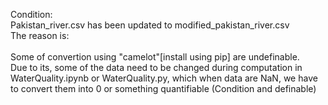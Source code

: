Condition: <br>
Pakistan_river.csv has been updated to modified_pakistan_river.csv <br>
The reason is:<br><br>
Some of convertion using "camelot"[install using pip] are undefinable. <br>
Due to its, some of the data need to be changed during computation in WaterQuality.ipynb or WaterQuality.py, which when data are NaN, we have to convert them into 0 or something quantifiable (Condition and definable)
